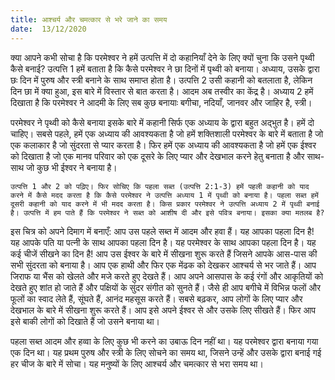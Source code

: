 ```yaml
---
title: आश्चर्य और चमत्कार से भरे जाने का समय 
date:  13/12/2020
---
```


क्या आपने कभी सोचा है कि परमेश्वर ने हमें उत्पत्ति में दो कहानियाँ देने के लिए क्यों चुना कि उसने पृथ्वी कैसे बनाई? उत्पत्ति 1 हमें बताता है कि कैसे परमेश्वर ने छा दिनों में पृथ्वी को बनाया। अध्याय, उसके द्वारा छः दिन में पुरुष और स्त्री बनाने के साथ समाप्त होता है। उत्पत्ति 2 उसी कहानी को बतलाता है, लेकिन दिन छा में क्या हुआ, इस बारे में विस्तार से बात करता है। आदम अब तस्वीर का केंद्र है। अध्याय 2 हमें दिखाता है कि परमेश्वर ने आदमी के लिए सब कुछ बनायाः बगीचा, नदियाँ, जानवर और जाहिर है, स्त्री।

परमेश्वर ने पृथ्वी को कैसे बनाया इसके बारे में कहानी सिर्फ एक अध्याय के द्वारा बहुत अद्भुत है। हमें दो चाहिए। सबसे पहले, हमें एक अध्याय की आवश्यकता है जो हमें शक्तिशाली परमेश्वर के बारे में बताता है जो एक कलाकार है जो सुंदरता से प्यार करता है। फिर हमें एक अध्याय की आवश्यकता है जो हमें एक ईश्वर को दिखाता है जो एक मानव परिवार को एक दूसरे के लिए प्यार और देखभाल करने हेतु बनाता है और साथ-साथ जो कुछ भी ईश्वर ने बनाया है।

`उत्पत्ति 1 और 2 को पढ़िए। फिर सोचिए कि पहला सब्त (उत्पत्ति 2:1-3) हमें पहली कहानी को याद करने में कैसे मदद करता है कि कैसे परमेश्वर ने उत्पत्ति अध्याय 1 में पृथ्वी को बनाया है। पहला सब्त हमें दूसरी कहानी को याद करने में भी मदद करता है। किस प्रकार परमेश्वर ने उत्पत्ति अध्याय 2 में पृथ्वी बनाई है। उत्पत्ति में हम पाते हैं कि परमेश्वर ने सब्त को आशीष दी और इसे पवित्र बनाया। इसका क्या मतलब है?`

इस चित्र को अपने दिमाग में बनाएँ: आप उस पहले सब्त में आदम और हवा हैं। यह आपका पहला दिन है! यह आपके पति या पत्नी के साथ आपका पहला दिन है। यह परमेश्वर के साथ आपका पहला दिन है। यह कई चीजें सीखने का दिन है! आप उस ईश्वर के बारे में सीखना शुरू करते हैं जिसने आपके आस-पास की सभी सुंदरता को बनाया है। आप एक हाथी और फिर एक मेंढक को देखकर आश्चर्य से भर जाते हैं। आप जिराफ या भैंस को खेलते और मजे करते हुए देखते हैं। आप अपने आसपास के कई रंगों और आकृतियों को देखते हुए शांत हो जाते हैं और पक्षियों के सुंदर संगीत को सुनते हैं। जैसे ही आप बगीचे में विभिन्न फलों और फूलों का स्वाद लेते हैं, सूंघते हैं, आनंद महसूस करते हैं। सबसे बढ़कर, आप लोगों के लिए प्यार और देखभाल के बारे में सीखना शुरू करते हैं। आप इसे अपने ईश्वर से और उसके लिए सीखते हैं। फिर आप इसे बाकी लोगों को दिखाते हैं जो उसने बनाया था।

पहला सब्त आदम और हव्वा के लिए कुछ भी करने का उबाऊ दिन नहीं था। यह परमेश्वर द्वारा बनाया गया एक दिन था। यह प्रथम पुरुष और स्त्री के लिए सोचने का समय था, जिसने उन्हें और उसके द्वारा बनाई गई हर चीज के बारे में सोचा। यह मनुष्यों के लिए आश्चर्य और चमत्कार से भरा समय था।